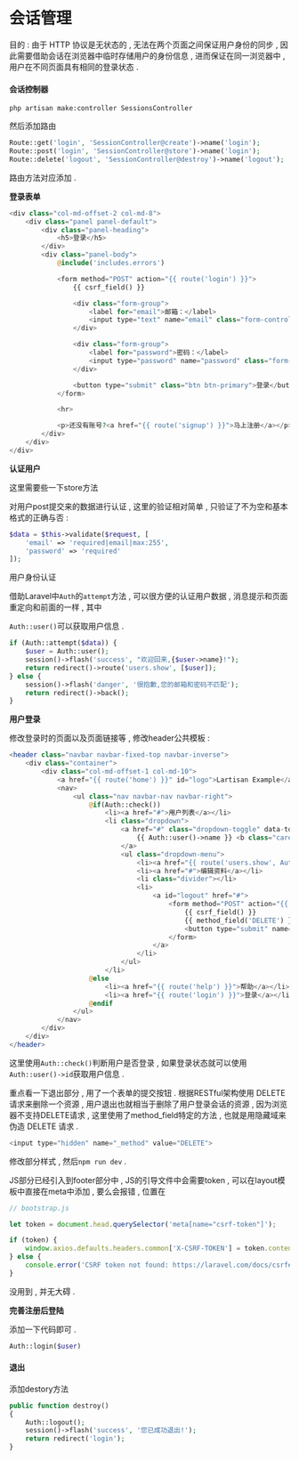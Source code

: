 # 会话管理

目的 : 由于 HTTP 协议是无状态的 , 无法在两个页面之间保证用户身份的同步 , 因此需要借助会话在浏览器中临时存储用户的身份信息 , 进而保证在同一浏览器中 , 用户在不同页面具有相同的登录状态 .

#### **会话控制器**

```
php artisan make:controller SessionsController
```

然后添加路由

```php
Route::get('login', 'SessionController@create')->name('login');
Route::post('login', 'SessionController@store')->name('login');
Route::delete('logout', 'SessionController@destroy')->name('logout');
```

路由方法对应添加 .

**登录表单**

```php
<div class="col-md-offset-2 col-md-8">
    <div class="panel panel-default">
        <div class="panel-heading">
            <h5>登录</h5>
        </div>
        <div class="panel-body">
            @include('includes.errors')

            <form method="POST" action="{{ route('login') }}">
                {{ csrf_field() }}

                <div class="form-group">
                    <label for="email">邮箱：</label>
                    <input type="text" name="email" class="form-control" value="{{ old('email') }}">
                </div>

                <div class="form-group">
                    <label for="password">密码：</label>
                    <input type="password" name="password" class="form-control" value="{{ old('password') }}">
                </div>

                <button type="submit" class="btn btn-primary">登录</button>
            </form>

            <hr>

            <p>还没有账号?<a href="{{ route('signup') }}">马上注册</a></p>
        </div>
    </div>
</div>
```

**认证用户**

这里需要些一下store方法

对用户post提交来的数据进行认证 , 这里的验证相对简单 , 只验证了不为空和基本格式的正确与否 :

```php
$data = $this->validate($request, [
    'email' => 'required|email|max:255',
    'password' => 'required'
]);
```

用户身份认证

借助Laravel中`Auth`的`attempt`方法 , 可以很方便的认证用户数据 , 消息提示和页面重定向和前面的一样 , 其中

`Auth::user()`可以获取用户信息 .

```php
if (Auth::attempt($data)) {
    $user = Auth::user();
    session()->flash('success', "欢迎回来,{$user->name}!");
    return redirect()->route('users.show', [$user]);
} else {
    session()->flash('danger', '很抱歉,您的邮箱和密码不匹配');
    return redirect()->back();
}
```

**用户登录**

修改登录时的页面以及页面链接等 , 修改header公共模板 :

```php
<header class="navbar navbar-fixed-top navbar-inverse">
    <div class="container">
        <div class="col-md-offset-1 col-md-10">
            <a href="{{ route('home') }}" id="logo">Lartisan Example</a>
            <nav>
                <ul class="nav navbar-nav navbar-right">
                    @if(Auth::check())
                        <li><a href="#">用户列表</a></li>
                        <li class="dropdown">
                            <a href="#" class="dropdown-toggle" data-toggle="dropdown">
                                {{ Auth::user()->name }} <b class="caret"></b>
                            </a>
                            <ul class="dropdown-menu">
                                <li><a href="{{ route('users.show', Auth::user()->id) }}">个人中心</a></li>
                                <li><a href="#">编辑资料</a></li>
                                <li class="divider"></li>
                                <li>
                                    <a id="logout" href="#">
                                        <form method="POST" action="{{ route('logout') }}">
                                            {{ csrf_field() }}
                                            {{ method_field('DELETE') }}
                                            <button type="submit" name="button" class="btn btn-block btn-danger">退出</button>
                                        </form>
                                    </a>
                                </li>
                            </ul>
                        </li>
                    @else
                        <li><a href="{{ route('help') }}">帮助</a></li>
                        <li><a href="{{ route('login') }}">登录</a></li>
                    @endif
                </ul>
            </nav>
        </div>
    </div>
</header>
```

这里使用`Auth::check()`判断用户是否登录 , 如果登录状态就可以使用`Auth::user()->id` 获取用户信息 .

重点看一下退出部分 , 用了一个表单的提交按钮 . 根据RESTful架构使用 DELETE 请求来删除一个资源 , 用户退出也就相当于删除了用户登录会话的资源 , 因为浏览器不支持DELETE请求 , 这里使用了method\_field特定的方法 , 也就是用隐藏域来伪造 DELETE 请求 .

```php
<input type="hidden" name="_method" value="DELETE">
```

修改部分样式 , 然后`npm run dev` .

JS部分已经引入到footer部分中 , JS的引导文件中会需要token , 可以在layout模板中直接在meta中添加 , 要么会报错 , 位置在

```js
// bootstrap.js

let token = document.head.querySelector('meta[name="csrf-token"]');

if (token) {
    window.axios.defaults.headers.common['X-CSRF-TOKEN'] = token.content;
} else {
    console.error('CSRF token not found: https://laravel.com/docs/csrf#csrf-x-csrf-token');
}
```

没用到 , 并无大碍 .

**完善注册后登陆**

添加一下代码即可 .

```php
Auth::login($user)
```

#### 退出

添加destory方法

```php
public function destroy()
{
    Auth::logout();
    session()->flash('success', '您已成功退出!');
    return redirect('login');
}
```




